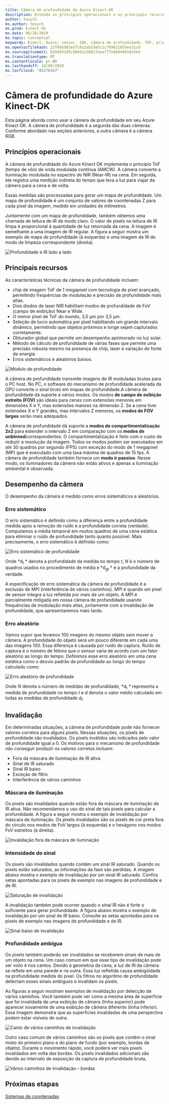 ```yaml
---
title: Câmera de profundidade do Azure Kinect-DK
description: Entenda os princípios operacionais e os principais recursos da câmera de profundidade no Azure Kinect DK.
author: tesych
ms.author: tesych
ms.prod: kinect-dk
ms.date: 06/26/2019
ms.topic: conceptual
keywords: Kinect, Azure, sensor, SDK, câmera de profundidade, TOF, princípios, desempenho, invalidação
ms.openlocfilehash: 22f04b983ed7c6a2ab19a5c1c709621655ee31c0
ms.sourcegitcommit: 829d951d5c90442a38012daaf77e86046018e5b9
ms.translationtype: MT
ms.contentlocale: pt-BR
ms.lasthandoff: 10/09/2020
ms.locfileid: "85276347"
---
```

# <a name="azure-kinect-dk-depth-camera"></a>Câmera de profundidade do Azure Kinect-DK

Esta página aborda como usar a câmera de profundidade em seu Azure Kinect DK. A câmera de profundidade é a segunda das duas câmeras. Conforme abordado nas seções anteriores, a outra câmera é a câmera RGB.  

## <a name="operating-principles"></a>Princípios operacionais

A câmera de profundidade do Azure Kinect DK implementa o princípio ToF (tempo de vôo) de onda modulada contínua (AMCW). A câmera converte a iluminação modulada no espectro do NIR (Near-IR) na cena. Em seguida, ele registra uma medição indireta do tempo que leva a luz para viajar da câmera para a cena e de volta.

Essas medidas são processadas para gerar um mapa de profundidade. Um mapa de profundidade é um conjunto de valores de coordenadas Z para cada pixel da imagem, medido em unidades de milímetros.

Juntamente com um mapa de profundidade, também obtemos uma chamada de leitura de IR de modo claro. O valor de pixels na leitura de IR limpa é proporcional à quantidade de luz retornada da cena. A imagem é semelhante a uma imagem de IR regular. A figura a seguir mostra um exemplo de mapa de profundidade (à esquerda) e uma imagem de IR do modo de limpeza correspondente (direita).

![Profundidade e IR lado a lado](./media/concepts/depth-camera-depth-ir.png)

## <a name="key-features"></a>Principais recursos

As características técnicas da câmera de profundidade incluem:

- chip de imagem ToF de 1 megapixel com tecnologia de pixel avançado, permitindo frequências de modulação e precisão de profundidade mais altas.
- Dois diodos de laser NIR habilitam modos de profundidade de FoV (campo de exibição) Near e Wide.
- O menor pixel de ToF do mundo, 3,5 μm por 3,5 μm.
- Seleção de lucro automática por pixel habilitando um grande intervalo dinâmico, permitindo que objetos próximos e longe sejam capturados corretamente.
- Obturador global que permite um desempenho aprimorado no luz solar.
- Método de cálculo de profundidade de várias fases que permite uma precisão robusta mesmo na presença de chip, laser e variação de fonte de energia.
- Erros sistemáticos e aleatórios baixos.

![Módulo de profundidade](./media/concepts/depth-camera-depth-module.jpg)

A câmera de profundidade transmite imagens de IR moduladas brutas para o PC host. No PC, o software do mecanismo de profundidade acelerada da GPU converte o sinal bruto em mapas de profundidade.A câmera de profundidade dá suporte a vários modos. Os modos **de campo de exibição estreito (FOV)** são ideais para cenas com extensões menores em dimensões X e Y, mas extensões maiores na dimensão Z. Se a cena tiver extensões X e Y grandes, mas intervalos Z menores, os **modos de FOV largos** serão mais adequados.

A câmera de profundidade dá suporte a **modos de compartimentalização 2x2** para estender o intervalo Z em comparação com os **modos de unbinned**correspondentes. O compartimentalização é feito com o custo de reduzir a resolução da imagem. Todos os modos podem ser executados em até 30 quadros por segundo (FPS) com exceção do modo de 1 megapixel (MP) que é executado com uma taxa máxima de quadros de 15 fps. A câmera de profundidade também fornece um **modo ir passivo**. Nesse modo, os iluminadores da câmera não estão ativos e apenas a iluminação ambiental é observada.

## <a name="camera-performance"></a>Desempenho da câmera

O desempenho da câmera é medido como erros sistemáticos e aleatórios.

### <a name="systematic-error"></a>Erro sistemático

O erro sistemático é definido como a diferença entre a profundidade medida após a remoção de ruído e a profundidade correta (verdade). Computamos a média temporal em muitos quadros de uma cena estática para eliminar o ruído de profundidade tanto quanto possível. Mais precisamente, o erro sistemático é definido como:

![Erro sistemático de profundidade](./media/concepts/depth-camera-systematic-error.png)

Onde *d<sub>t</sub> * denota a profundidade da medida no tempo *t*, *N* é o número de quadros usados no procedimento de média e *d<sub>gt</sub> * é a profundidade da verdade.

A especificação de erro sistemática da câmera de profundidade é a exclusão de MPI (interferência de vários caminhos). MPI é quando um pixel de sensor integra a luz refletida por mais de um objeto. A MPI é parcialmente mitigada em nossa câmera de profundidade usando frequências de modulação mais altas, juntamente com a invalidação de profundidade, que apresentaremos mais tarde.

### <a name="random-error"></a>Erro aleatório

Vamos supor que levamos 100 imagens do mesmo objeto sem mover a câmera. A profundidade do objeto será um pouco diferente em cada uma das imagens 100. Essa diferença é causada por ruído de captura. Ruído de captura é o número de fótons que o sensor varia de acordo com um fator aleatório ao longo do tempo. Definimos esse erro aleatório em uma cena estática como o desvio padrão de profundidade ao longo do tempo calculado como:

![Erro aleatório de profundidade](./media/concepts/depth-camera-random-error.png)

Onde *N* denota o número de medidas de profundidade, *d<sub>t</sub> * representa a medida de profundidade no tempo *t* e *d* denota o valor médio calculado em todas as medidas de profundidade *d<sub>t</sub>*.

## <a name="invalidation"></a>Invalidação

Em determinadas situações, a câmera de profundidade pode não fornecer valores corretos para alguns pixels. Nessas situações, os pixels de profundidade são invalidados. Os pixels inválidos são indicados pelo valor de profundidade igual a 0. Os motivos para o mecanismo de profundidade não conseguir produzir os valores corretos incluem:

- Fora da máscara de iluminação de IR ativa
- Sinal de IR saturado
- Sinal IR baixo
- Exceção de filtro
- Interferência de vários caminhos

### <a name="illumination-mask"></a>Máscara de iluminação

Os pixels são invalidados quando estão fora da máscara de iluminação de IR ativa. Não recomendamos o uso do sinal de tais pixels para calcular a profundidade. A figura a seguir mostra o exemplo de invalidação por máscara de iluminação. Os pixels invalidados são os pixels de cor preta fora do círculo nos modos de FoV largos (à esquerda) e o hexágono nos modos FoV estreitos (à direita).

![Invalidação fora da máscara de iluminação](./media/concepts/depth-camera-invalidation-illumination-mask.png)

### <a name="signal-strength"></a>Intensidade do sinal

Os pixels são invalidados quando contêm um sinal IR saturado. Quando os pixels estão saturados, as informações da fase são perdidas. A imagem abaixo mostra o exemplo de invalidação por um sinal IR saturado. Confira setas apontadas para os pixels de exemplo nas imagens de profundidade e de IR.

![Saturação de invalidação](./media/concepts/depth-camera-invalidation-saturation.png)

A invalidação também pode ocorrer quando o sinal IR não é forte o suficiente para gerar profundidade. A figura abaixo mostra o exemplo de invalidação por um sinal de IR baixo. Consulte as setas apontadas para os pixels de exemplo nas imagens de profundidade e de IR.

![Sinal baixo de invalidação](./media/concepts/depth-camera-invalidation-low-signal.png)

### <a name="ambiguous-depth"></a>Profundidade ambígua

Os pixels também poderão ser invalidados se receberem sinais de mais de um objeto na cena. Um caso comum em que esse tipo de invalidação pode ser visto é nos cantos.  Devido à geometria da cena, a luz de IR da câmera se reflete em uma parede e na outra. Essa luz refletida causa ambigüidade na profundidade medida do pixel. Os filtros no algoritmo de profundidade detectam esses sinais ambíguos e invalidam os pixels.

As figuras a seguir mostram exemplos de invalidação por detecção de vários caminhos. Você também pode ver como a mesma área de superfície que foi invalidada de uma exibição de câmera (linha superior) pode aparecer novamente de uma exibição de câmera diferente (linha inferior). Essa imagem demonstra que as superfícies invalidadas de uma perspectiva podem estar visíveis de outra.

![Canto de vários caminhos de invalidação](./media/concepts/depth-camera-invalidation-multipath.png)

Outro caso comum de vários caminhos são os pixels que contêm o sinal misto do primeiro plano e do plano de fundo (por exemplo, bordas de objeto). Durante o movimento rápido, você poderá ver mais pixels invalidados em volta das bordas. Os pixels invalidados adicionais são devido ao intervalo de exposição da captura de profundidade bruta,

![Vários caminhos de invalidação – bordas](./media/concepts/depth-camera-invalidation-edge.png)

## <a name="next-steps"></a>Próximas etapas

[Sistemas de coordenadas](coordinate-systems.md)
